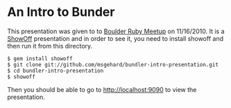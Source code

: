 An Intro to Bunder
=======================

This presentation was given to to [Boulder Ruby Meetup][] on 11/16/2010.  It is a [ShowOff][]
presentation and in order to see it, you need to install showoff and then run it
from this directory.

    $ gem install showoff
    $ git clone git://github.com/msgehard/bundler-intro-presentation.git
    $ cd bundler-intro-presentation
    $ showoff

Then you should be able to go to <http://localhost:9090> to view the presentation.

[Boulder Ruby Meetup]: http://boulderruby.org/
[ShowOff]: http://github.com/schacon/showoff